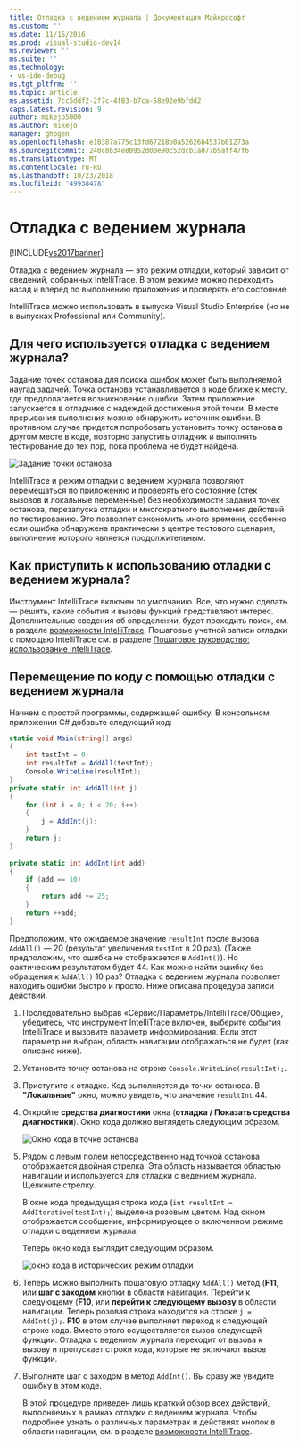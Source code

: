 ```yaml
---
title: Отладка с ведением журнала | Документация Майкрософт
ms.custom: ''
ms.date: 11/15/2016
ms.prod: visual-studio-dev14
ms.reviewer: ''
ms.suite: ''
ms.technology:
- vs-ide-debug
ms.tgt_pltfrm: ''
ms.topic: article
ms.assetid: 7cc5ddf2-2f7c-4f83-b7ca-58e92e9bfdd2
caps.latest.revision: 9
author: mikejo5000
ms.author: mikejo
manager: ghogen
ms.openlocfilehash: e10387a775c13fd67218b0a52626b4537b01273a
ms.sourcegitcommit: 240c8b34e80952d00e90c52dcb1a077b9aff47f6
ms.translationtype: MT
ms.contentlocale: ru-RU
ms.lasthandoff: 10/23/2018
ms.locfileid: "49938478"
---
```

# <a name="historical-debugging"></a>Отладка с ведением журнала
[!INCLUDE[vs2017banner](../includes/vs2017banner.md)]

Отладка с ведением журнала — это режим отладки, который зависит от сведений, собранных IntelliTrace. В этом режиме можно переходить назад и вперед по выполнению приложения и проверять его состояние.  
  
 IntelliTrace можно использовать в выпуске Visual Studio Enterprise (но не в выпусках Professional или Community).  
  
## <a name="why-use-historical-debugging"></a>Для чего используется отладка с ведением журнала?  
 Задание точек останова для поиска ошибок может быть выполняемой наугад задачей. Точка останова устанавливается в коде ближе к месту, где предполагается возникновение ошибки. Затем приложение запускается в отладчике с надеждой достижения этой точки. В месте прерывания выполнения можно обнаружить источник ошибки. В противном случае придется попробовать установить точку останова в другом месте в коде, повторно запустить отладчик и выполнять тестирование до тех пор, пока проблема не будет найдена.  
  
 ![Задание точки останова](../debugger/media/breakpointprocesa.png "BreakpointProcesa")  
  
 IntelliTrace и режим отладки с ведением журнала позволяют перемещаться по приложению и проверять его состояние (стек вызовов и локальные переменные) без необходимости задания точек останова, перезапуска отладки и многократного выполнения действий по тестированию. Это позволяет сэкономить много времени, особенно если ошибка обнаружена практически в центре тестового сценария, выполнение которого является продолжительным.  
  
## <a name="how-do-i-start-using-historical-debugging"></a>Как приступить к использованию отладки с ведением журнала?   
 Инструмент IntelliTrace включен по умолчанию. Все, что нужно сделать — решить, какие события и вызовы функций представляют интерес. Дополнительные сведения об определении, будет проходить поиск, см. в разделе [возможности IntelliTrace](../debugger/intellitrace-features.md). Пошаговые учетной записи отладки с помощью IntelliTrace см. в разделе [Пошаговое руководство: использование IntelliTrace](../debugger/walkthrough-using-intellitrace.md).  
  
## <a name="navigating-your-code-with-historical-debugging"></a>Перемещение по коду с помощью отладки с ведением журнала  
 Начнем с простой программы, содержащей ошибку. В консольном приложении C# добавьте следующий код:  
  
```csharp  
static void Main(string[] args)  
{  
    int testInt = 0;  
    int resultInt = AddAll(testInt);  
    Console.WriteLine(resultInt);  
}  
private static int AddAll(int j)  
{  
    for (int i = 0; i < 20; i++)  
    {  
        j = AddInt(j);  
    }  
    return j;  
}  
  
private static int AddInt(int add)  
{  
    if (add == 10)  
    {  
        return add += 25;  
    }  
    return ++add;  
}  
```  
  
 Предположим, что ожидаемое значение `resultInt` после вызова `AddAll()` — 20 (результат увеличения `testInt` в 20 раз). (Также предположим, что ошибка не отображается в `AddInt()`). Но фактическим результатом будет 44. Как можно найти ошибку без обращения к `AddAll()` 10 раз? Отладка с ведением журнала позволяет находить ошибки быстро и просто. Ниже описана процедура записи действий.  
  
1. Последовательно выбрав «Сервис/Параметры/IntelliTrace/Общие», убедитесь, что инструмент IntelliTrace включен, выберите события IntelliTrace и вызовите параметр информирования. Если этот параметр не выбран, область навигации отображаться не будет (как описано ниже).  
  
2. Установите точку останова на строке `Console.WriteLine(resultInt);`.  
  
3. Приступите к отладке. Код выполняется до точки останова. В **"Локальные"** окно, можно увидеть, что значение `resultInt` 44.  
  
4. Откройте **средства диагностики** окна (**отладка / Показать средства диагностики**). Окно кода должно выглядеть следующим образом.  
  
    ![Окно кода в точке останова](../debugger/media/historicaldebuggingbreakpoint.png "HistoricalDebuggingBreakpoint")  
  
5. Рядом с левым полем непосредственно над точкой останова отображается двойная стрелка. Эта область называется областью навигации и используется для отладки с ведением журнала. Щелкните стрелку.  
  
    В окне кода предыдущая строка кода (`int resultInt = AddIterative(testInt);`) выделена розовым цветом. Над окном отображается сообщение, информирующее о включенном режиме отладки с ведением журнала.  
  
    Теперь окно кода выглядит следующим образом.  
  
    ![окно кода в исторических режим отладки](../debugger/media/historicaldebuggingback.png "HistoricalDebuggingBack")  
  
6. Теперь можно выполнить пошаговую отладку `AddAll()` метод (**F11**, или **шаг с заходом** кнопки в области навигации. Перейти к следующему (**F10**, или **перейти к следующему вызову** в области навигации. Теперь розовая строка находится на строке `j = AddInt(j);`. **F10** в этом случае выполняет переход к следующей строке кода. Вместо этого осуществляется вызов следующей функции. Отладка с ведением журнала переходит от вызова к вызову и пропускает строки кода, которые не включают вызов функции.  
  
7. Выполните шаг с заходом в метод `AddInt()`. Вы сразу же увидите ошибку в этом коде.  
  
   В этой процедуре приведен лишь краткий обзор всех действий, выполняемых в рамках отладки с ведением журнала. Чтобы подробнее узнать о различных параметрах и действиях кнопок в области навигации, см. в разделе [возможности IntelliTrace](../debugger/intellitrace-features.md).





